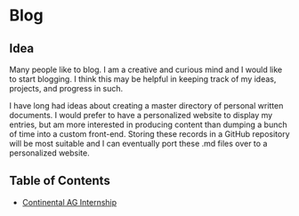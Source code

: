 # Blog

## Idea

Many people like to blog. I am a creative and curious mind and I would like to start blogging. I think this may be helpful in keeping track of my ideas, projects, and progress in such.

I have long had ideas about creating a master directory of personal written documents. I would prefer to have a personalized website to display my entries, but am more interested in producing content than dumping a bunch of time into a custom front-end. Storing these records in a GitHub repository will be most suitable and I can eventually port these .md files over to a personalized website.

## Table of Contents
- [Continental AG Internship](conti/continental.md)